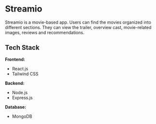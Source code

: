 # Streamio
Streamio is a movie-based app. Users can find the movies organized into different sections. They can view the trailer, overview cast, movie-related images, reviews and recommendations. 


## Tech Stack

**Frontend:**  
- React.js  
- Tailwind CSS

**Backend:**  
- Node.js  
- Express.js

**Database:**  
- MongoDB


